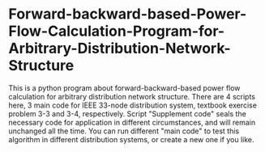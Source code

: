 # Forward-backward-based-Power-Flow-Calculation-Program-for-Arbitrary-Distribution-Network-Structure
This is a python program about forward-backward-based power flow calculation for arbitrary distribution network structure.
There are 4 scripts here, 3 main code for IEEE 33-node distribution system, textbook exercise problem 3-3 and 3-4, respectively.
Script "Supplement code" seals the necessary code for application in different circumstances, and will remain unchanged all the time.
You can run different "main code" to test this algorithm in different distribution systems, or create a new one if you like.
